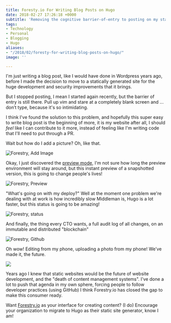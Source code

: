 ```yaml
---
title: Foresty.io For Writing Blog Posts on Hugo
date: 2018-02-27 17:26:18 +0000
subtitle: 'Removing the cognitive barrier-of-entry to posting on my static site. '
tags:
- Technology
- Personal
- Blogging
- Hugo
aliases:
- "/2018/02/foresty-for-writing-blog-posts-on-hugo/"
image: ''

---
```

I'm just writing a blog post, like I would have done in Wordpress years ago, before I made the decision to move to a statically generated site for the huge development and security improvements that it brings.

But I stopped posting, I mean I started again recently, but the barrier of entry is still there. Pull up vim and stare at a completely blank screen and ... don’t type, because it's so intimidating.

I think I've found the solution to this problem, and hopefully this super easy to write blog post is the beginning of more, it is my website after all, I should _feel_ like I can contribute to it more, instead of feeling like I'm writing code that I'll need to put through a PR.

Wait but how do I add a picture? Oh, like that.

![Forestry, Add Image](/uploads/2018/02/28/forestry-image.png "Forestry, Add Image")

Okay, I just discovered the [preview mode](http://ksqus-uroa767a.preview.forestry.io/2018/02/foresty-for-writing-blog-posts-on-hugo/ "Forestry Preview"), I'm not sure how long the preview environment will stay around, but this instant preview of a snapshotted version, this is going to change people's lives!

![Forestry, Preview](/uploads/2018/02/28/forestry-preview.png "Forestry, Preview")

"What's going on with my deploy?" Well at the moment one problem we're dealing with at work is how incredibly slow Middleman is, Hugo is a lot faster, but this status is going to be amazing!

![Forestry, status](/uploads/2018/02/28/forestry-status.png "Forestry, status")

And finally, the thing every CTO wants, a full audit log of all changes, on an immutable and distributed "blockchain"

![Forestry, Github](/uploads/2018/02/28/forestry-github.png "Forestry, Github")

Oh wow! Editing from my phone, uploading a photo from my phone! We’ve made it, the future.

![](/uploads/2018/02/28/35B96409-EE8A-47AF-B819-DEEBCB223373.png)

Years ago I knew that static websites would be the future of website development, and the "death of content management systems". I've done a lot to push that agenda in my own sphere, forcing people to follow developer practices (using GitHub) I think Forestry.io has closed the gap to make this consumer ready.

Want [Forestry.io](https://forestry.io "forestry.io") as your interface for creating content? (I do) Encourage your organization to migrate to Hugo as their static site generator, know I am!
